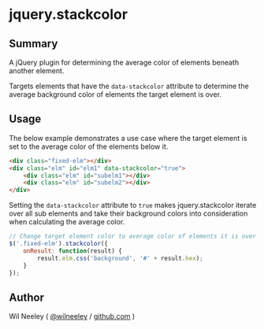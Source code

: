 # jquery.stackcolor

## Summary

A jQuery plugin for determining the average color of elements beneath another element.

Targets elements that have the `data-stackcolor` attribute to determine the average background color of elements the 
target element is over.

## Usage

The below example demonstrates a use case where the target element is set to the average color of the elements below it.

```html
<div class="fixed-elm"></div>
<div class="elm" id="elm1" data-stackcolor="true">
    <div class="elm" id="subelm1"></div>
    <div class="elm" id="subelm2"></div>
</div>
```

Setting the `data-stackcolor` attribute to `true` makes jquery.stackcolor iterate over all sub elements and take their 
background colors into consideration when calculating the average color.

```javascript
// Change target element color to average color of elements it is over
$('.fixed-elm').stackcolor({
    onResult: function(result) {
        result.elm.css('background', '#' + result.hex);
    }
});
```

## Author

Wil Neeley ( [@wilneeley](http://twitter.com/wilneeley) / [github.com](https://github.com/Xaxis) )
